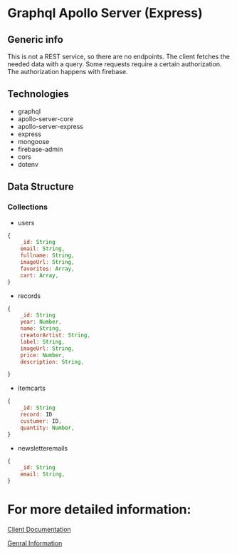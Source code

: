 # Graphql Apollo Server (Express)

## Generic info
This is not a REST service, so there are no endpoints. The client fetches the needed data with a query. Some requests require a certain authorization. The authorization happens with firebase.


## Technologies
* graphql
* apollo-server-core
* apollo-server-express
* express
* mongoose
* firebase-admin
* cors
* dotenv


## Data Structure
### Collections
* users
```javascript
{
    _id: String
    email: String,
    fullname: String,
    imageUrl: String,
    favorites: Array,
    cart: Array,
}
```
* records
```javascript
{
    _id: String
    year: Number,
    name: String,
    creatorArtist: String,
    label: String,
    imageUrl: String,
    price: Number,
    description: String,

}
```
* itemcarts
```javascript
{
    _id: String
    record: ID
    custumer: ID,
    quantity: Number,
}
```
* newsletteremails
```javascript
{
    _id: String
    email: String,
}
```

# For more detailed information:

<a href="https://github.com/doychinivanov/e-commerce-record-shop/tree/master/client" > Client Documentation </a>

<a href="https://github.com/doychinivanov/e-commerce-record-shop" > Genral Information </a>